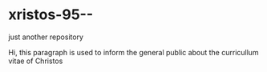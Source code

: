 # xristos-95--
just another repository 

Hi, this paragraph is used to inform the general public about the curricullum vitae of Christos 
